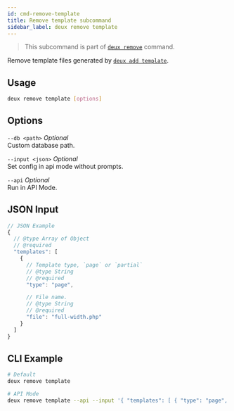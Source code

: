 ```yaml
---
id: cmd-remove-template
title: Remove template subcommand
sidebar_label: deux remove template
---
```


> This subcommand is part of [`deux remove`](cmd-remove.html) command.

Remove template files generated by [`deux add template`](cmd-add-template.html).

## Usage
```bash
deux remove template [options]
```

## Options
`--db <path>` *Optional*  
Custom database path.

`--input <json>` *Optional*  
Set config in api mode without prompts.

`--api` *Optional*  
Run in API Mode.

## JSON Input
```javascript 
// JSON Example
{
  // @type Array of Object
  // @required
  "templates": [
    {
      // Template type, `page` or `partial`
      // @type String
      // @required
      "type": "page",

      // File name.
      // @type String
      // @required
      "file": "full-width.php"
    }
  ]
}
```

## CLI Example
```bash
# Default
deux remove template

# API Mode
deux remove template --api --input '{ "templates": [ { "type": "page", "file": "full-width.php" } ] }'
```
